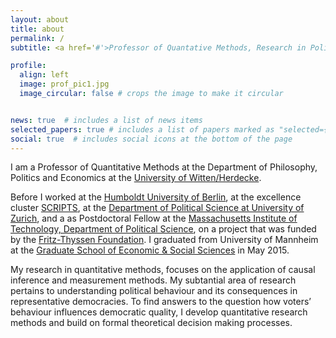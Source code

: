```yaml
---
layout: about
title: about
permalink: /
subtitle: <a href='#'>Professor of Quantative Methods, Research in Political Behaviour</a>. 

profile:
  align: left
  image: prof_pic1.jpg
  image_circular: false # crops the image to make it circular


news: true  # includes a list of news items
selected_papers: true # includes a list of papers marked as "selected={true}"
social: true  # includes social icons at the bottom of the page
---
```


I am a Professor of Quantitative Methods at the Department of Philosophy, Politics and Economics at the [University of Witten/Herdecke](https://www.uni-wh.de). 

Before I worked at the [Humboldt University of Berlin](https://www.hu-berlin.de/), at the excellence cluster [SCRIPTS](https://www.scripts-berlin.eu/), at the [Department of Political Science at University of Zurich](https://www.ipz.uzh.ch/en.html), and a as Postdoctoral Fellow at the [Massachusetts Institute of Technology, Department of Political Science](https://polisci.mit.edu/), on a project that was funded by the [Fritz-Thyssen Foundation](https://www.fritz-thyssen-stiftung.de/). I graduated from University of Mannheim at the [Graduate School of Economic & Social Sciences](https://gess.uni-mannheim.de/) in May 2015. 

My research in quantitative methods, focuses on the application of causal inference and measurement methods. My subtantial area of research pertains to understanding political behaviour and its consequences in representative democracies. To find answers to the question how voters’ behaviour influences democratic quality, I develop quantitative research methods and build on formal theoretical decision making processes. 

